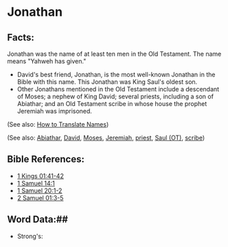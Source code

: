 # Jonathan #

## Facts: ##

Jonathan was the name of at least ten men in the Old Testament. The name means "Yahweh has given."

* David's best friend, Jonathan, is the most well-known Jonathan in the Bible with this name. This Jonathan was King Saul's oldest son.
* Other Jonathans mentioned in the Old Testament include a descendant of Moses; a nephew of King David; several priests, including a son of Abiathar; and an Old Testament scribe in whose house the prophet Jeremiah was imprisoned.

(See also: [How to Translate Names](rc://en/ta/man/translate/translate-names))

(See also: [Abiathar](../other/abiathar.md), [David](../other/david.md), [Moses](../other/moses.md), [Jeremiah](../other/jeremiah.md), [priest](../kt/priest.md), [Saul (OT)](../other/saul.md), [scribe](../other/scribe.md))

## Bible References: ##

* [1 Kings 01:41-42](rc://en/tn/help/1ki/01/41)
* [1 Samuel 14:1](rc://en/tn/help/1sa/14/01)
* [1 Samuel 20:1-2](rc://en/tn/help/1sa/20/01)
* [2 Samuel 01:3-5](rc://en/tn/help/2sa/01/03)

## Word Data:##

* Strong's: 

